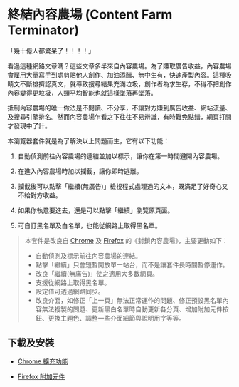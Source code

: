 終結內容農場 (Content Farm Terminator)
======================================

「幾十億人都驚呆了！！！！」

看過這種網路文章嗎？這些文章多半來自內容農場。為了賺取廣告收益，內容農場會雇用大量寫手到處剪貼他人創作、加油添醋、無中生有，快速產製內容。這種吸睛文不斷排擠認真文，就導致搜尋結果充滿垃圾，創作者為求生存，不得不把創作內容變得更垃圾，人類平均智能也就這樣墜落再墜落。

抵制內容農場的唯一做法是不閱讀、不分享，不讓對方賺到廣告收益、網站流量、及搜尋引擎排名。然而內容農場乍看之下往往不易辨識，有時難免點錯，網頁打開才發現中了計。

本瀏覽器套件就是為了解決以上問題而生，它有以下功能：

1. 自動偵測前往內容農場的連結並加以標示，讓你在第一時間避開內容農場。

2. 在進入內容農場時加以攔截，讓你即時逃離。

3. 攔截後可以點擊「繼續(無廣告)」檢視程式處理過的文本，既滿足了好奇心又不給對方收益。

4. 如果你執意要進去，還是可以點擊「繼續」瀏覽原頁面。

5. 可自訂黑名單及白名單，也能從網路上取得黑名單。

> 本套件是改良自 [Chrome](https://chrome.google.com/webstore/detail/content-farm-blocker/opjaibbmmpldcncnbbglondckfnokfpm) 及 [Firefox](https://addons.mozilla.org/firefox/addon/block-content-farm) 的《封鎖內容農場》，主要更動如下：
> * 自動偵測及標示前往內容農場的連結。
> * 點擊「繼續」只會短暫開放單一站台，而不是讓套件長時間暫停運作。
> * 改良「繼續(無廣告)」使之適用大多數網頁。
> * 支援從網路上取得黑名單。
> * 設定值可透過網路同步。
> * 改良介面，如修正「上一頁」無法正常運作的問題、修正預設黑名單內容無法複製的問題、更新黑白名單時自動更新各分頁、增加附加元件按鈕、更換主題色、調整一些介面細節與說明用字等等。

## 下載及安裝

* [Chrome 擴充功能](https://chrome.google.com/webstore/detail/content-farm-terminator/lcghoajegeldpfkfaejegfobkapnemjl)

* [Firefox 附加元件](https://danny0838.github.io/content-farm-terminator/files/firefox/latest.html)
